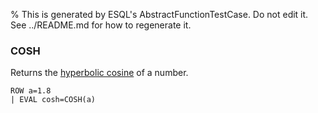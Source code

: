 % This is generated by ESQL's AbstractFunctionTestCase. Do not edit it. See ../README.md for how to regenerate it.

### COSH
Returns the [hyperbolic cosine](https://en.wikipedia.org/wiki/Hyperbolic_functions) of a number.

```esql
ROW a=1.8
| EVAL cosh=COSH(a)
```
